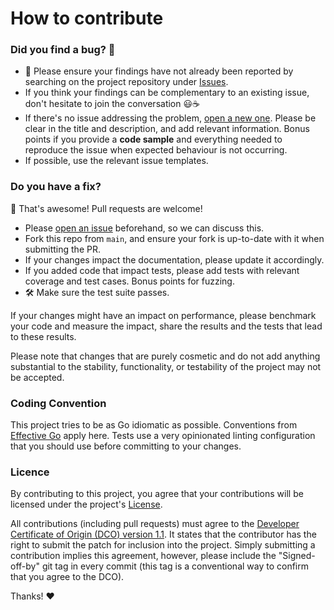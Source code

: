 # How to contribute

### Did you find a bug? 🐞

* 🔎 Please ensure your findings have not already been reported by searching on the project repository under [Issues](https://github.com/bytemare/hash2curve).
* If you think your findings can be complementary to an existing issue, don't hesitate to join the conversation 😃☕
* If there's no issue addressing the problem, [open a new one](https://github.com/bytemare/hash2curve/issues/new). Please be clear in the title and description, and add relevant information. Bonus points if you provide a **code sample** and everything needed to reproduce the issue when expected behaviour is not occurring.
* If possible, use the relevant issue templates.

### Do you have a fix?

🎉 That's awesome! Pull requests are welcome!

* Please [open an issue](https://github.com/bytemare/hash2curve) beforehand, so we can discuss this.
* Fork this repo from `main`, and ensure your fork is up-to-date with it when submitting the PR.
* If your changes impact the documentation, please update it accordingly.
* If you added code that impact tests, please add tests with relevant coverage and test cases. Bonus points for fuzzing.
* 🛠️ Make sure the test suite passes.

If your changes might have an impact on performance, please benchmark your code and measure the impact, share the results and the tests that lead to these results.

Please note that changes that are purely cosmetic and do not add anything substantial to the stability, functionality, or testability of the project may not be accepted.

### Coding Convention

This project tries to be as Go idiomatic as possible. Conventions from [Effective Go](https://golang.org/doc/effective_go) apply here. Tests use a very opinionated linting configuration that you should use before committing to your changes.

### Licence

By contributing to this project, you agree that your contributions will be licensed under the project's [License](https://github.com/bytemare/template/blob/main/LICENSE).

All contributions (including pull requests) must agree to the [Developer Certificate of Origin (DCO) version 1.1](http://developercertificate.org). It states that the contributor has the right to submit the patch for inclusion into the project. Simply submitting a contribution implies this agreement, however, please include the "Signed-off-by" git tag in every commit (this tag is a conventional way to confirm that you agree to the DCO).

Thanks! :heart: